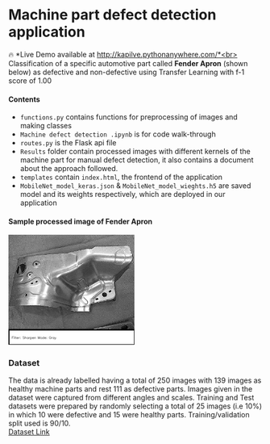 # Machine part defect detection application
:fire: *Live Demo available at http://kapilve.pythonanywhere.com/*<br>
Classification of a specific automotive part called **Fender Apron** (shown below) as defective and non-defective using Transfer Learning with f-1 score of 1.00 <br>
#### Contents
* `functions.py` contains functions for preprocessing of images and making classes<br>
* `Machine defect detection .ipynb` is for code walk-through <br>
* `routes.py` is the Flask api file
* `Results` folder contain processed images with different kernels of the machine part for manual defect detection, it also contains a document about the approach followed.
* `templates` contain `index.html`, the frontend of the application 
* `MobileNet_model_keras.json` & `MobileNet_model_wieghts.h5` are saved model and its weights respectively, which are deployed in our application
#### Sample processed image of Fender Apron
<img src="Results/Sharpen_Gray.jpg" alt="Drawing" style="width: 250px;"/>

### Dataset
The data is already labelled having a total of 250 images with 139 images as healthy machine parts and rest 111 as defective parts. Images given in the dataset were captured from different angles and scales. Training and Test datasets were prepared by randomly selecting a total of 25 images (i.e 10%) in which 10 were defective and 15 were healthy parts. Training/validation split used is 90/10.<br>
[Dataset Link](https://drive.google.com/file/d/1k57jP_oy4c9VDZmlgqCvfErzVTzPeA_M/view?usp=sharing)

